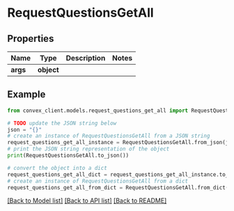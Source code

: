 # RequestQuestionsGetAll


## Properties

Name | Type | Description | Notes
------------ | ------------- | ------------- | -------------
**args** | **object** |  | 

## Example

```python
from convex_client.models.request_questions_get_all import RequestQuestionsGetAll

# TODO update the JSON string below
json = "{}"
# create an instance of RequestQuestionsGetAll from a JSON string
request_questions_get_all_instance = RequestQuestionsGetAll.from_json(json)
# print the JSON string representation of the object
print(RequestQuestionsGetAll.to_json())

# convert the object into a dict
request_questions_get_all_dict = request_questions_get_all_instance.to_dict()
# create an instance of RequestQuestionsGetAll from a dict
request_questions_get_all_from_dict = RequestQuestionsGetAll.from_dict(request_questions_get_all_dict)
```
[[Back to Model list]](../README.md#documentation-for-models) [[Back to API list]](../README.md#documentation-for-api-endpoints) [[Back to README]](../README.md)



